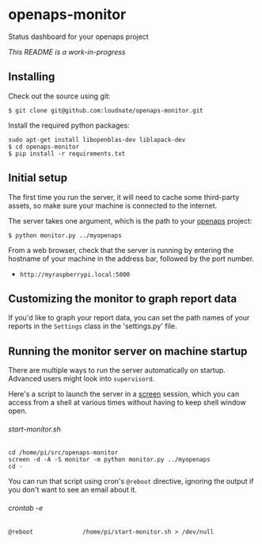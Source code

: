 # openaps-monitor
Status dashboard for your openaps project

_This README is a work-in-progress_

## Installing

Check out the source using git:
```
$ git clone git@github.com:loudnate/openaps-monitor.git
```
Install the required python packages:
```
sudo apt-get install libopenblas-dev liblapack-dev
$ cd openaps-monitor
$ pip install -r requirements.txt
```

## Initial setup
The first time you run the server, it will need to cache some third-party assets, so make sure your machine is connected to the internet.

The server takes one argument, which is the path to your [openaps](https://github.com/openaps/openaps) project:
```
$ python monitor.py ../myopenaps
```

From a web browser, check that the server is running by entering the hostname of your machine in the address bar, followed by the port number.
* `http://myraspberrypi.local:5000`

## Customizing the monitor to graph report data

If you'd like to graph your report data, you can set the path names of your reports in the `Settings` class
in the 'settings.py' file.

## Running the monitor server on machine startup
There are multiple ways to run the server automatically on startup. Advanced users might look into `supervisord`.

Here's a script to launch the server in a [screen](http://ss64.com/bash/screen.html) session, which you can access from a shell at various times without having to keep shell window open.

###### start-monitor.sh
```
cd /home/pi/src/openaps-monitor
screen -d -A -S monitor -m python monitor.py ../myopenaps
cd -
```

You can run that script using cron's `@reboot` directive, ignoring the output if you don't want to see an email about it.

###### crontab -e
```
@reboot              /home/pi/start-monitor.sh > /dev/null
```
